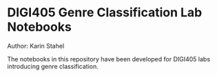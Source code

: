 # DIGI405 Genre Classification Lab Notebooks  

Author: Karin Stahel

The notebooks in this repository have been developed for DIGI405 labs introducing genre classification.
